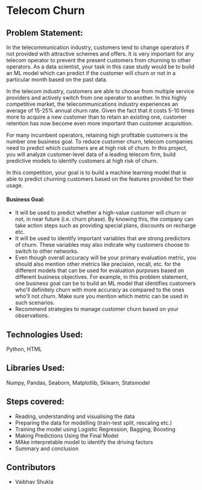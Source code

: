 # Telecom Churn

## Problem Statement:

In the telecommunication industry, customers tend to change operators if not provided with attractive schemes and offers. It is very important for any telecom operator to prevent the present customers from churning to other operators. As a data scientist, your task in this case study would be to build an ML model which can predict if the customer will churn or not in a particular month based on the past data.

In the telecom industry, customers are able to choose from multiple service providers and actively switch from one operator to another. In this highly competitive market, the telecommunications industry experiences an average of 15-25% annual churn rate. Given the fact that it costs 5-10 times more to acquire a new customer than to retain an existing one, customer retention has now become even more important than customer acquisition.

For many incumbent operators, retaining high profitable customers is the number one business
goal. To reduce customer churn, telecom companies need to predict which customers are at high risk of churn. In this project, you will analyze customer-level data of a leading telecom firm, build predictive models to identify customers at high risk of churn.

In this competition, your goal is to build a machine learning model that is able to predict churning customers based on the features provided for their usage.

#### Business Goal:

<ul>
<li>It will be used to predict whether a high-value customer will churn or not, in near future (i.e. churn phase). By knowing this, the company can take action steps such as providing special plans, discounts on recharge etc.</li>
<li>It will be used to identify important variables that are strong predictors of churn. These variables may also indicate why customers choose to switch to other networks.</li>
<li>Even though overall accuracy will be your primary evaluation metric, you should also mention other metrics like precision, recall, etc. for the different models that can be used for evaluation purposes based on different business objectives. For example, in this problem statement, one business goal can be to build an ML model that identifies customers who'll definitely churn with more accuracy as compared to the ones who'll not churn. Make sure you mention which metric can be used in such scenarios.</li>
<li>Recommend strategies to manage customer churn based on your observations.</li>
</ul>

## Technologies Used: 

Python, HTML

## Libraries Used: 

Numpy, Pandas, Seaborn, Matplotlib, Sklearn, Statsmodel

## Steps covered:

<ul>
	<li>Reading, understanding and visualising the data</li>
	<li>Preparing the data for modelling (train-test split, rescaling etc.)</li>
	<li>Training the model using Logistic Regression, Bagging, Boosting</li>
	<li>Making Predictions Using the Final Model</li>
	<li>MAke interpretable model to identify the driving factors</li>
	<li>Summary and conclusion</li>
</ul>

## Contributors

<ul>
	<li>Vaibhav Shukla</li>
</ul>
